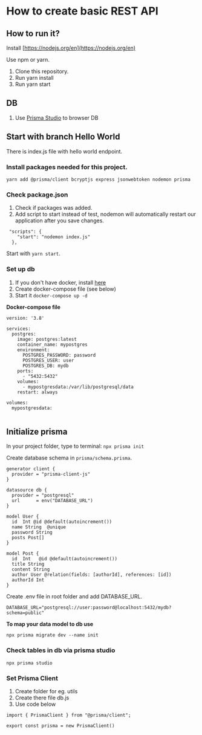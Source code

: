 # How to create basic REST API

## How to run it?

Install [https://nodejs.org/en](https://nodejs.org/en)

Use npm or yarn.

1. Clone this repository.
2. Run yarn install
3. Run yarn start


## DB

1. Use [Prisma Studio](https://www.prisma.io/docs/orm/tools/prisma-studio) to browser DB 

## Start with branch Hello World

There is index.js file with hello world endpoint.

### Install packages needed for this project.

`yarn add @prisma/client bcryptjs express jsonwebtoken nodemon prisma `


### Check package.json
1. Check if packages was added.
2. Add script to start instead of test, nodemon will automatically restart our application after you save changes.

```
 "scripts": {
    "start": "nodemon index.js"
  },
```

Start with `yarn start`.

### Set up db

1. If you don't have docker, install [here](https://docs.docker.com/get-docker/)
2. Create docker-compose file (see below)
3. Start it `docker-compose up -d`

**Docker-compose file**

```
version: '3.8'

services:
  postgres:
    image: postgres:latest
    container_name: mypostgres
    environment:
      POSTGRES_PASSWORD: password 
      POSTGRES_USER: user               
      POSTGRES_DB: mydb                   
    ports:
      - "5432:5432"
    volumes:
      - mypostgresdata:/var/lib/postgresql/data
    restart: always

volumes:
  mypostgresdata:
  
```
## Initialize prisma

In your project folder, type to terminal: `npx prisma init`

Create database schema in `prisma/schema.prisma`.

```
generator client {
  provider = "prisma-client-js"
}

datasource db {
  provider = "postgresql"
  url      = env("DATABASE_URL")
}

model User {
  id  Int @id @default(autoincrement())
  name String  @unique
  password String
  posts Post[]
} 

model Post {
  id  Int   @id @default(autoincrement())
  title String
  content String
  author User @relation(fields: [authorId], references: [id])
  authorId Int
}
```

Create .env file in root folder and add DATABASE_URL.

`DATABASE_URL="postgresql://user:password@localhost:5432/mydb?schema=public"`

**To map your data model to db use**

`npx prisma migrate dev --name init`

### Check tables in db via prisma studio

`npx prisma studio`

### Set Prisma Client

1. Create folder for eg. utils
2. Create there file db.js
3. Use code below

```
import { PrismaClient } from "@prisma/client";

export const prisma = new PrismaClient()
```


